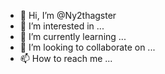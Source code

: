 - 👋 Hi, I’m @Ny2thagster
- 👀 I’m interested in ...
- 🌱 I’m currently learning ...
- 💞️ I’m looking to collaborate on ...
- 📫 How to reach me ...

<!---
Ny2thagster/Ny2thagster is a ✨ special ✨ repository because its `README.md` (this file) appears on your GitHub profile.
You can click the Preview link to take a look at your changes.
--->
